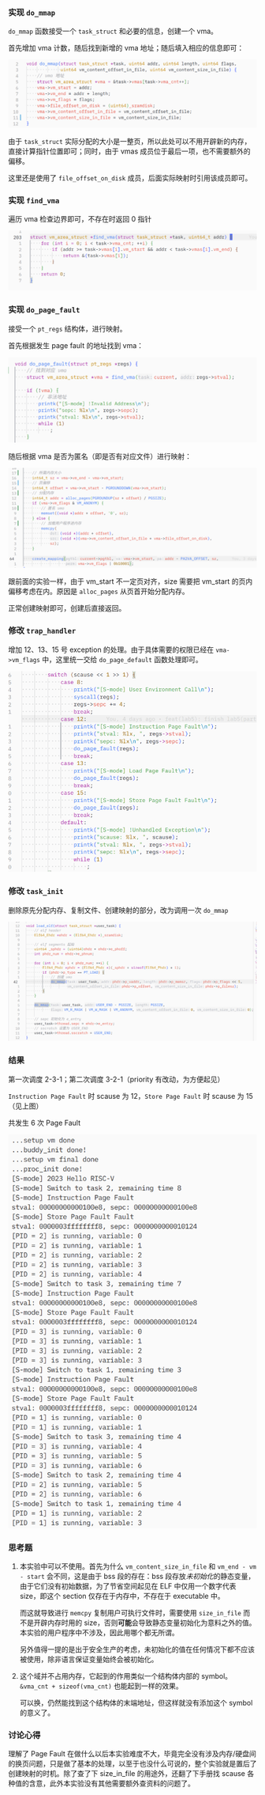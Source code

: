 ### 实现 `do_mmap`

`do_mmap` 函数接受一个 `task_struct` 和必要的信息，创建一个 vma。

首先增加 vma 计数，随后找到新增的 vma 地址；随后填入相应的信息即可：

![image-20240103213443766](./assets/image-20240103213443766.png)

由于 `task_struct` 实际分配的大小是一整页，所以此处可以不用开辟新的内存，直接计算指针位置即可；同时，由于 vmas 成员位于最后一项，也不需要额外的偏移。

这里还是使用了 `file_offset_on_disk` 成员，后面实际映射时引用该成员即可。

### 实现 `find_vma`

遍历 vma 检查边界即可，不存在时返回 0 指针

![image-20240102150202911](./assets/image-20240102150202911.png)

### 实现 `do_page_fault`

接受一个 `pt_regs` 结构体，进行映射。

首先根据发生 page fault 的地址找到 vma：

![image-20240102152023284](./assets/image-20240102152023284.png)

随后根据 vma 是否为匿名（即是否有对应文件）进行映射：

![image-20240102152043515](./assets/image-20240102152043515.png)

跟前面的实验一样，由于 vm_start 不一定页对齐，size 需要把 vm_start 的页内偏移考虑在内。原因是 `alloc_pages` 从页首开始分配内存。

正常创建映射即可，创建后直接返回。

### 修改 `trap_handler`

增加 12、13、15 号 exception 的处理。由于具体需要的权限已经在 `vma->vm_flags` 中，这里统一交给 `do_page_default` 函数处理即可。

![image-20240102152519477](./assets/image-20240102152519477.png)

### 修改 `task_init`

删除原先分配内存、复制文件、创建映射的部分，改为调用一次 `do_mmap`

![image-20240102153458567](./assets/image-20240102153458567.png)

### 结果

第一次调度 2-3-1；第二次调度 3-2-1（priority 有改动，为方便起见）

`Instruction Page Fault` 时 scause 为 12，`Store Page Fault` 时 scause 为 15（见上图）

共发生 6 次 Page Fault

![image-20240102160804844](./assets/image-20240102160804844.png)

### 思考题

1. 本实验中可以不使用。首先为什么 `vm_content_size_in_file` 和 `vm_end - vm - start` 会不同，这是由于 bss 段的存在：bss 段存放*未初始化*的静态变量，由于它们没有初始数据，为了节省空间起见在 ELF 中仅用一个数字代表 size，即这个 section 仅存在于内存中，不存在于 executable 中。

   而这就导致进行 `memcpy` 复制用户可执行文件时，需要使用 `size_in_file` 而不是开辟内存时用的 size，否则**可能**会导致静态变量初始化为意料之外的值。本实验的用户程序中不涉及，因此用哪个都无所谓。

   另外值得一提的是出于安全生产的考虑，未初始化的值在任何情况下都不应该被使用，除非语言保证变量始终会被初始化。

2. 这个域并不占用内存，它起到的作用类似一个结构体内部的 symbol。`&vma_cnt + sizeof(vma_cnt)` 也能起到一样的效果。

   可以换，仍然能找到这个结构体的末端地址，但这样就没有添加这个 symbol 的意义了。

### 讨论心得

理解了 Page Fault 在做什么以后本实验难度不大，毕竟完全没有涉及内存/硬盘间的换页问题，只是做了基本的处理，以至于也没什么可说的，整个实验就是置后了创建映射的时机。除了查了下 size_in_file 的用途外，还翻了下手册找 scause 各种值的含意，此外本实验没有其他需要额外查资料的问题了。